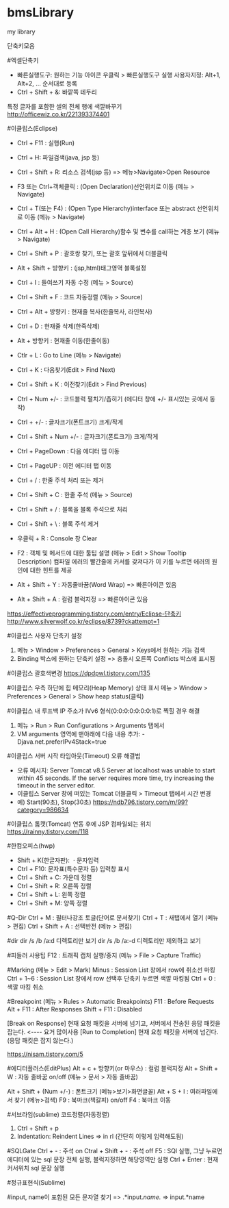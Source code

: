 # bmsLibrary
my library





단축키모음



#엑셀단축키
- 빠른실행도구:    원하는 기능 아이콘 우클릭 > 빠른실행도구 실행 사용자지정: Alt+1, Alt+2, ... 순서대로 등록
- Ctrl + Shift + &:    바깥쪽 테두리

특정 글자를 포함한 셀의 전체 행에 색깔바꾸기
http://officewiz.co.kr/221393374401





#이클립스(Eclipse)
- Ctrl + F11    : 실행(Run)

- Ctrl + H:    파일검색(java, jsp 등)
- Ctrl + Shift + R:    리소스 검색(jsp 등) => 메뉴>Navigate>Open Resource

- F3 또는 Ctrl+객체클릭 : (Open Declaration)선언위치로 이동 (메뉴 > Navigate)
- Ctrl + T(또는 F4) : (Open Type Hierarchy)interface 또는 abstract 선언위치로 이동 (메뉴 > Navigate)
- Ctrl + Alt + H    : (Open Call Hierarchy)함수 및 변수를 call하는 계층 보기 (메뉴 > Navigate)
- Ctrl + Shift + P   : 괄호쌍 찾기, 또는 괄호 앞뒤에서 더블클릭
- Alt + Shift + 방향키 	: (jsp,html)태그영역 블록설정

- Ctrl + I    : 들여쓰기 자동 수정 (메뉴 > Source)
- Ctrl + Shift + F    : 코드 자동정렬 (메뉴 > Source)
- Ctrl + Alt + 방향키    : 현재줄 복사(한줄복사, 라인복사)
- Ctrl + D 	: 현재줄 삭제(한죽삭제)
- Alt + 방향키 	: 현재줄 이동(한줄이동)

- Ctlr + L 	: Go to Line (메뉴 > Navigate)
- Ctrl + K 	: 다음찾기(Edit > Find Next)
- Ctrl + Shift + K 	: 이전찾기(Edit > Find Previous)

- Ctrl + Num +/-    : 코드블럭 펼치기/좁히기 (에디터 창에 +/- 표시있는 곳에서 동작)
- Ctrl + +/-    : 글자크기(폰트크기) 크게/작게
- Ctrl + Shift + Num +/-  : 글자크기(폰트크기) 크게/작게

- Ctrl + PageDown	: 다음 에디터 탭 이동
- Ctrl + PageUP		: 이전 에디터 탭 이동

- Ctrl + /			: 한줄 주석 처리 또는 제거
- Ctrl + Shift + C 	: 한줄 주석 (메뉴 > Source)
- Ctrl + Shift + /	:	블록을 블록 주석으로 처리
- Ctrl + Shift + \	: 블록 주석 제거
- 우클릭 + R 	: Console 창 Clear

- F2 : 객체 및 메서드에 대한 툴팁 설명 (메뉴 > Edit > Show Tooltip Description)
       컴파일 에러의 빨간줄에 커서를 갖져다가 이 키를 누르면 에러의 원인에 대한 힌트를 제공

- Alt + Shift + Y    : 자동줄바꿈(Word Wrap) => 빠른아이콘 있음
- Alt + Shift + A    : 컬럼 블럭지정 => 빠른아이콘 있음


https://effectiveprogramming.tistory.com/entry/Eclipse-단축키
http://www.silverwolf.co.kr/eclipse/8739?ckattempt=1

#이클립스 사용자 단축키 설정
1) 메뉴 > Window > Preferences > General > Keys에서 원하는 기능 검색
2) Binding 박스에 원하는 단축키 설정 => 충돌시 오른쪽 Conflicts 박스에 표시됨

#이클립스 괄호색변경
https://dpdpwl.tistory.com/135

#이클립스 우측 하단에 힙 메모리(Heap Memory) 상태 표시
메뉴 > Window > Preferences > General > Show heap status(클릭)

#이클립스 내 루프백 IP 주소가 IVv6 형식(0:0:0:0:0:0:0:1)로 찍힐 경우 해결
1) 메뉴 > Run > Run Configurations > Arguments 탭에서
2) VM arguments 영역에 맨아래에 다음 내용 추가: -Djava.net.preferIPv4Stack=true

#이클립스 서버 시작 타임아웃(Timeout) 오류 해결법
- 오류 메시지: Server Tomcat v8.5 Server at localhost was unable to start within 45 seconds. If the server requires more time, try increasing the timeout in the server editor.
- 이클립스 Server 창에 떠있는 Tomcat 더블클릭 > Timeout 탭에서 시간 변경
- 예) Start(90초), Stop(30초)
https://ndb796.tistory.com/m/99?category=986634

#이클립스 톰캣(Tomcat) 연동 후에 JSP 컴파일되는 위치
https://rainny.tistory.com/118




#한컴오피스(hwp)
- Shift + K(한글자판):    ㆍ문자입력
- Ctrl + F10:    문자표(특수문자 등) 입력창 표시
- Ctrl + Shift + C:    가운데 정렬
- Ctrl + Shift + R:    오른쪽 정렬
- Ctrl + Shift + L:    왼쪽 정렬
- Ctrl + Shift + M:    양쪽 정렬





#Q-Dir
Ctrl + M    : 필터나강조 토글(단어로 문서찾기)
Ctrl + T    : 새탭에서 열기 (메뉴 > 편집)
Ctrl + Shift + A    : 선택반전 (메뉴 > 편집)



#dir
dir /s /b /a:d    디렉토리만 보기
dir /s /b /a:-d    디렉토리만 제외하고 보기





#피들러 사용팁
F12      : 트래픽 캡처 실행/중지 (메뉴 > File > Capture Traffic)

#Marking (메뉴 > Edit > Mark)
Minus         : Session List 창에서 row에 취소선 마킹 
Ctrl + 1~6    : Session List 창에서 row 선택후 단축키 누르면 색깔 마킹됨
Ctrl + 0      : 색깔 마킹 취소

#Breakpoint (메뉴 > Rules > Automatic Breakpoints)
F11          : Before Requests
Alt + F11    : After Responses
Shift + F11  : Disabled

[Break on Response] 현재 요청 패킷을 서버에 넘기고, 서버에서 전송된 응답 패킷을 잡는다. <---- 요거 많이사용
[Run to Completion] 현재 요청 패킷을 서버에 넘긴다. (응답 패킷은 잡지 않는다.)

https://nisam.tistory.com/5





#에디터플러스(EditPlus)
Alt + c + 방향키(or 마우스)    : 컬럼 블럭지정
Alt + Shift + W    : 자동 줄바꿈 on/off (메뉴 > 문서 > 자동 줄바꿈)

Alt + Shift + (Num +/-)    : 폰트크기 (메뉴>보기>화면글꼴)
Alt + S + I    : 여러파일에서 찾기 (메뉴>검색)
F9    : 북마크(책갈피) on/off
F4    : 북마크 이동




#서브라임(sublime)
코드정렬(자동정렬)
1. Ctrl + Shift + p
2. Indentation: Reindent Lines => in rl (간단히 이렇게 입력해도됨)




#SQLGate
Ctrl + -             : 주석 on
Ctral + Shift + -    : 주석 off
F5    : SQl 실행, 그냥 누르면 에디터에 있는 sql 문장 전체 실행, 블럭지정하면 해당영역만 실행
Ctrl + Enter    : 현재 커서위치 sql 문장 실행





#정규표현식(Sublime)

#input, name이 포함된 모든 문자열 찾기
=> .*input.*name.*
=> input.*name






